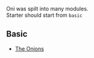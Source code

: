 Oni was spilt into many modules.  
Starter should start from `basic`

## Basic

- [The Onions](basic/TheOnion)
